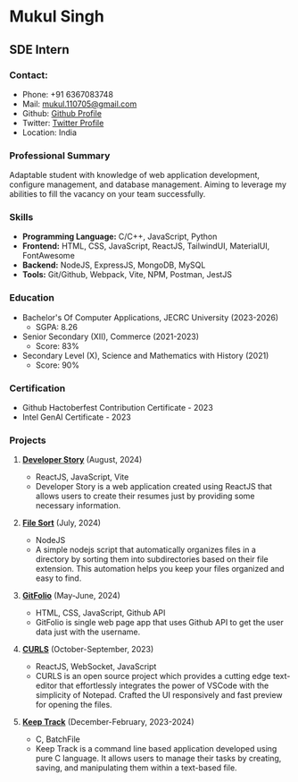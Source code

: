 # Mukul Singh
## SDE Intern

### Contact:
- Phone: +91 6367083748
- Mail: mukul.110705@gmail.com
- Github: [Github Profile](https://github.com/mukuls1107)
- Twitter: [Twitter Profile](https://twitter.com/mukulownsyou)
- Location: India

### Professional Summary
Adaptable student with knowledge of web application development, configure management, and database management. Aiming to leverage my abilities to fill the vacancy on your team successfully.

### Skills
- **Programming Language:** C/C++, JavaScript, Python
- **Frontend:** HTML, CSS, JavaScript, ReactJS, TailwindUI, MaterialUI, FontAwesome
- **Backend:** NodeJS, ExpressJS, MongoDB, MySQL
- **Tools:** Git/Github, Webpack, Vite, NPM, Postman, JestJS

### Education
- Bachelor's Of Computer Applications, JECRC University (2023-2026)
  - SGPA: 8.26
- Senior Secondary (XII), Commerce (2021-2023)
  - Score: 83%
- Secondary Level (X), Science and Mathematics with History (2021)
  - Score: 90%

### Certification
- Github Hactoberfest Contribution Certificate - 2023
- Intel GenAI Certificate - 2023

### Projects
1. **[Developer Story](https://github.com/mukuls1107/CV-app)** (August, 2024)
   - ReactJS, JavaScript, Vite
   - Developer Story is a web application created using ReactJS that allows users to create their resumes just by providing some necessary information.
2. **[File Sort](https://github.com/mukuls1107/file-sorter)** (July, 2024)
   - NodeJS
   - A simple nodejs script that automatically organizes files in a directory by sorting them into subdirectories based on their file extension. This automation helps you keep your files organized and easy to find.

3. **[GitFolio](https://github.com/mukuls1107/git-folio)** (May-June, 2024)
   - HTML, CSS, JavaScript, Github API
   - GitFolio is single web page app that uses Github API to get the user data just with the username.

4. **[CURLS](https://github.com/mukuls1107/Curls)** (October-September, 2023)
   - ReactJS, WebSocket, JavaScript
   - CURLS is an open source project which provides a cutting edge text-editor that effortlessly integrates the power of VSCode with the simplicity of Notepad. Crafted the UI responsively and fast preview for opening the files.

5. **[Keep Track](https://github.com/mukuls1107/keep-track)** (December-February, 2023-2024)
   - C, BatchFile
   - Keep Track is a command line based application developed using pure C language. It allows users to manage their tasks by creating, saving, and manipulating them within a text-based file.
